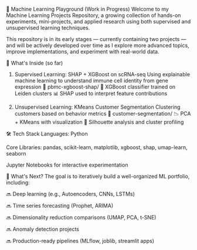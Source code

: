 🧠 Machine Learning Playground (Work in Progress)
Welcome to my Machine Learning Projects Repository, a growing collection of hands-on experiments, mini-projects, and applied research using both supervised and unsupervised learning techniques.

This repository is in its early stages — currently containing two projects — and will be actively developed over time as I explore more advanced topics, improve implementations, and experiment with real-world data.

🚧 What's Inside (so far)
1. Supervised Learning: SHAP + XGBoost on scRNA-seq
Using explainable machine learning to understand immune cell identity from gene expression
📁 pbmc-xgboost-shap/
🔬 XGBoost classifier trained on Leiden clusters
📊 SHAP used to interpret feature contributions

2. Unsupervised Learning: KMeans Customer Segmentation
Clustering customers based on behavior metrics
📁 customer-segmentation/
📉 PCA + KMeans with visualization
📌 Silhouette analysis and cluster profiling

🛠 Tech Stack
Languages: Python

Core Libraries:
pandas, scikit-learn, matplotlib, xgboost, shap, umap-learn, seaborn

Jupyter Notebooks for interactive experimentation

🧩 What's Next?
The goal is to iteratively build a well-organized ML portfolio, including:

🔜 Deep learning (e.g., Autoencoders, CNNs, LSTMs)

🔜 Time series forecasting (Prophet, ARIMA)

🔜 Dimensionality reduction comparisons (UMAP, PCA, t-SNE)

🔜 Anomaly detection projects

🔜 Production-ready pipelines (MLflow, joblib, streamlit apps)
